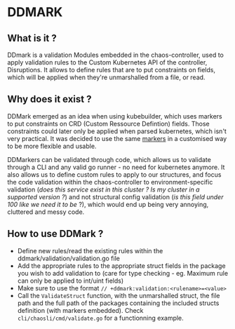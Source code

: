 # DDMARK

## What is it ?
DDmark is a validation Modules embedded in the chaos-controller, used to apply validation rules to the Custom Kubernetes API of the controller, Disruptions. 
It allows to define rules that are to put constraints on fields, which will be applied when they're unmarshalled from a file, or read.

## Why does it exist ?

DDMark emerged as an idea when using kubebuilder, which uses markers to put constraints on CRD (Custom Ressource Defintion) fields.
Those constraints could later only be applied when parsed kubernetes, which isn't very practical.
It was decided to use the same [markers](https://pkg.go.dev/sigs.k8s.io/controller-tools/pkg/markers) in a customised way to be more flexible and usable.

DDMarkers can be validated through code, which allows us to validate through a CLI and any valid go runner - no need for kubernetes anymore. 
It also allows us to define custom rules to apply to our structures, and focus the code validation within the chaos-controller to environment-specific validation (*does this service exist in this cluster ? Is my cluster in a supported version ?*) and not structural config validation (*is this field under 100 like we need it to be* ?), which would end up being very annoying, cluttered and messy code.

## How to use DDMark ?

* Define new rules/read the existing rules within the ddmark/validation/validation.go file
* Add the appropriate rules to the appropriate struct fields in the package you wish to add validation to (care for type checking - eg. Maximum rule can only be applied to int/uint fields)
* Make sure to use the format `// +ddmark:validation:<rulename>=<value>`
* Call the `ValidateStruct` function, with the unmarshalled struct, the file path and the full path of the packages containing the included structs definition (with markers embedded). Check `cli/chaosli/cmd/validate.go` for a functionning example.

